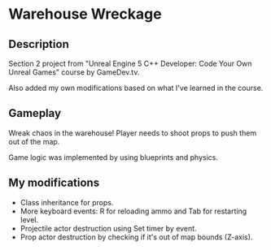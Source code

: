 # Warehouse Wreckage
## Description
Section 2 project from "Unreal Engine 5 C++ Developer: Code Your Own Unreal Games" course by GameDev.tv.

Also added my own modifications based on what I've learned in the course.

## Gameplay
Wreak chaos in the warehouse! Player needs to shoot props to push them out of the map.

Game logic was implemented by using blueprints and physics.

## My modifications
* Class inheritance for props.
* More keyboard events: R for reloading ammo and Tab for restarting level.
* Projectile actor destruction using Set timer by event.
* Prop actor destruction by checking if it's out of map bounds (Z-axis).